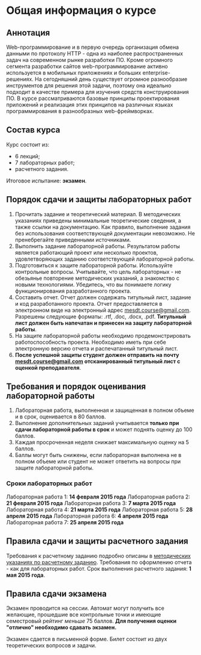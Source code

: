 # Общая информация о курсе
## Аннотация
Web-программирование и в первую очередь организация обмена данными по протоколу HTTP - одна из наиболее распространенных задач на современном рынке разработки ПО. Кроме огромного сегмента разработки сайтов web-программирование активно используется в мобильных приложениях и больших enterprise-решениях. На сегодняшний день существует огромное разнообразие инструментов для решения этой задачи, поэтому она идеально подходит в качестве примера для изучения средств конструирования ПО. В курсе рассматриваются базовые принципы проектирования приложений и реализация этих принципов на различных языках программирования в разнообразных web-фреймворках.

## Состав курса
Курс состоит из:
- 6 лекций;
- 7 лабораторных работ;
- расчетного задания.

Итоговое испытание: **экзамен**.

## Порядок сдачи и защиты лабораторных работ
1. Прочитать задание и теоретический материал. В методических указаниях приведены минимальные теоретические сведения, а также ссылки на документацию. Как правило, выполнение задания без использования соответствующей документации невозможно. Не пренебрегайте приведенными источниками.
1. Выполнить задание лабораторной работы. Результатом работы является работающий проект или несколько проектов, удовлетворяющих заданию соответствующей лабораторной работы.
1. Подготовиться к защите лабораторной работы. Используйте контрольные вопросы. Учитывайте, что цель лабораторных - не обезьянье повторение методических указаний, а знакомство с новыми технологиями. Убедитесь, что вы понимаете логику функционирования разработанного проекта. 
1. Составить отчет. Отчет должен содержать титульный лист, задание и код разработанного проекта. Отчет предоставляется в электронном виде на электронный адрес mesdt.course@gmail.com. Разрешены следующие форматы: .rtf, .doc, .docx, .pdf. **Титульный лист должен быть напечатан и принесен на защиту лабораторной работы**.
1. На защите лабораторной работы необходимо продемонстрировать работоспособность проекта. Необходимо иметь при себе электронную версию отчета и распечатанный титульный лист. 
1. **После успешной защиты студент должен отправить на почту mesdt.course@gmail.com отсканированный титульный лист с оценкой преподавателя**.  

## Требования и порядок оценивания лабораторной работы
1. Лабораторная работа, выполненная и защищенная в полном объеме и в срок, оценивается в 80 баллов.
1. Выполнение дополнительных заданий учитывается **только при сдачи лабораторной работы в срок** и может поднять оценку до 100 баллов.
1. Каждая просроченная неделя снижает максимальную оценку на 5 баллов.
1. Баллы могут быть снижены, если лабораторная выполнена не в полном объеме или студент не может ответить на вопросы при защите лабораторной работы.

### Сроки лабораторных работ
Лабораторная работа 1: **14 февраля 2015 года**
Лабораторная работа 2: **21 февраля 2015 года**
Лабораторная работа 3: **7 марта 2015 года**
Лабораторная работа 4: **21 марта 2015 года**
Лабораторная работа 5: **28 апреля 2015 года**
Лабораторная работа 6: **4 апреля 2015 года**
Лабораторная работа 7: **25 апреля 2015 года**

## Правила сдачи и защиты расчетного задания
Требования к расчетному заданию подробно описаны в  [методических указаниях по расчетному заданию](Project).
Требования по оформлению отчета - как для лабораторных работ.
Срок выполнения расчетного задания: **1 мая 2015 года**.

## Правила сдачи экзамена
Экзамен проводится на сессии.
Автомат могут получить все желающие, прошедшие все контрольные точки и имеющие семестровый рейтинг _меньше_ 75 баллов. **Для получения оценки "отлично" необходимо сдавать экзамен.**

Экзамен сдается в письменной форме. Билет состоит из двух теоретических вопросов и задачи.
